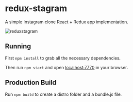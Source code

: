 # redux-stagram

A simple Instagram clone React + Redux app implementation.

![reduxstagram](https://user-images.githubusercontent.com/13827656/30771867-85474b50-a059-11e7-9c0c-090989834be7.jpg)

## Running

First `npm install` to grab all the necessary dependencies.

Then run `npm start` and open <localhost:7770> in your browser.

## Production Build

Run `npm build` to create a distro folder and a bundle.js file.
